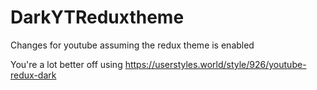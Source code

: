 # DarkYTReduxtheme
Changes for youtube assuming the redux theme is enabled

You're a lot better off using https://userstyles.world/style/926/youtube-redux-dark

